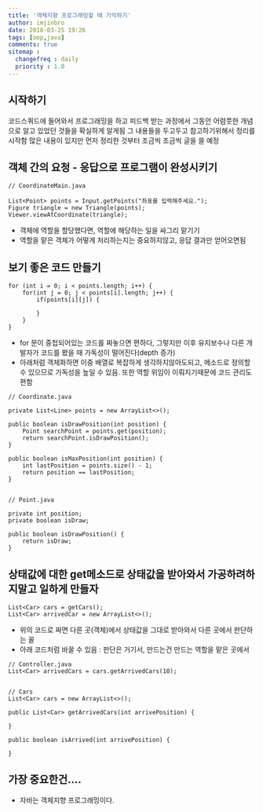```yaml
---
title: '객체지향 프로그래밍할 때 기억하기'
author: imjinbro
date: 2018-03-25 19:26
tags: [oop,java]
comments: true
sitemap :
  changefreq : daily
  priority : 1.0
---
```


## 시작하기
코드스쿼드에 들어와서 프로그래밍을 하고 피드백 받는 과정에서 그동안 어렴풋한 개념으로 알고 있었던 것들을 확실하게 알게됨 그 내용들을 두고두고 참고하기위해서 정리를 시작함 많은 내용이 있지만 먼저 정리한 것부터 조금씩 조금씩 글을 쓸 예정  
  
## 객체 간의 요청 - 응답으로 프로그램이 완성시키기
  
```
// CoordinateMain.java

List<Point> points = Input.getPoints("좌표를 입력해주세요.");
Figure triangle = new Triangle(points);
Viewer.viewAtCoordinate(triangle);
```
* 객체에 역할을 할당했다면, 역할에 해당하는 일을 싸그리 맡기기  
* 역할을 맡은 객체가 어떻게 처리하는지는 중요하지않고, 응답 결과만 얻어오면됨  
  
## 보기 좋은 코드 만들기
  
```
for (int i = 0; i < points.length; i++) {
    for(int j = 0; j < points[i].length; j++) {
    	if(points[i][j]) {
        	
        }
    }
}
```
* for 문이 중첩되어있는 코드를 짜놓으면 편하다, 그렇지만 이후 유지보수나 다른 개발자가 코드를 봤을 때 가독성이 떨어진다(depth 증가)  
* 아래처럼 객체화하면 이중 배열로 복잡하게 생각하지않아도되고, 메소드로 정의할 수 있으므로 가독성을 높일 수 있음. 또한 역할 위임이 이뤄지기때문에 코드 관리도 편함
  
```
// Coordinate.java

private List<Line> points = new ArrayList<>();  

public boolean isDrawPosition(int position) {  
    Point searchPoint = points.get(position);  
    return searchPoint.isDrawPosition();  
}  

public boolean isMaxPosition(int position) {  
    int lastPosition = points.size() - 1;  
    return position == lastPosition;  
}


// Point.java

private int position;
private boolean isDraw;  

public boolean isDrawPosition() {  
    return isDraw;  
}  
```
  
## 상태값에 대한 get메소드로 상태값을 받아와서 가공하려하지말고 일하게 만들자
  
```
List<Car> cars = getCars();
List<Car> arrivedCar = new ArrayList<>();
```
* 위의 코드로 짜면 다른 곳(객체)에서 상태값을 그대로 받아와서 다른 곳에서 판단하는 꼴  
* 아래 코드처럼 바꿀 수 있음 : 판단은 거기서, 만드는건 만드는 역할을 맡은 곳에서
  
```
// Controller.java
List<Car> arrivedCars = cars.getArrivedCars(10);


// Cars
List<Car> cars = new ArrayList<>();

public List<Car> getArrivedCars(int arrivePosition) {
	
}

public boolean isArrived(int arrivePosition) {
    
}
```
  
## 가장 중요한건....
* 자바는 객체지향 프로그래밍이다.